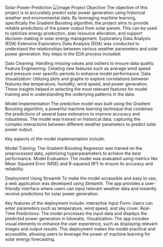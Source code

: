 Solar-Power-Prediction
![image](https://github.com/user-attachments/assets/cd91ebb9-8611-4f91-a78b-11cd9f1da53b)
Project Objective
The objective of this project is to accurately predict solar power generation using historical weather and environmental data. By leveraging machine learning, specifically the Gradient Boosting algorithm, the project aims to provide reliable predictions of the power output from solar panels. This can be used to optimize energy production, plan resource allocation, and support decision-making in solar energy management.
Exploratory Data Analysis (EDA)
Extensive Exploratory Data Analysis (EDA) was conducted to understand the relationships between various weather parameters and solar power generation. Key steps in the EDA process included:

Data Cleaning: Handling missing values and outliers to ensure data quality.
Feature Engineering: Creating new features such as average wind speed and pressure over specific periods to enhance model performance.
Data Visualization: Utilizing plots and graphs to explore correlations between features like temperature, humidity, wind speed, and power generation.
These insights helped in selecting the most relevant features for model training and in understanding the underlying patterns in the data.

Model Implementation
The predictive model was built using the Gradient Boosting algorithm, a powerful machine learning technique that combines the predictions of several base estimators to improve accuracy and robustness. The model was trained on historical data, capturing the complex interactions between different weather parameters to predict solar power output.

Key aspects of the model implementation include:

Model Training: The Gradient Boosting Regressor was trained on the preprocessed data, optimizing hyperparameters to achieve the best performance.
Model Evaluation: The model was evaluated using metrics like Mean Squared Error (MSE) and R-squared (R²) to ensure its accuracy and reliability.

Deployment Using Streamlit
To make the model accessible and easy to use, a web application was developed using Streamlit. The app provides a user-friendly interface where users can input relevant weather data and instantly receive predictions for solar power generation.

Key features of the deployment include:
Interactive Input Form: Users can enter parameters such as temperature, wind speed, and sky cover.
Real-Time Predictions: The model processes the input data and displays the predicted power generation in kilowatts.
Visualization: The app includes visual elements to enhance the user experience, such as displaying relevant images and output results.
This deployment makes the model practical and accessible, allowing users to leverage the power of machine learning for solar energy forecasting.

